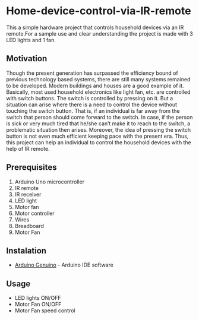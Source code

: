 # Home-device-control-via-IR-remote

This a simple hardware project that controls household devices via an IR remote.For a sample use and clear understanding the project is made with 3 LED lights and 1 fan.

 ## Motivation
Though the present generation has surpassed the efficiency bound of previous technology based systems, there are still many systems remained to be developed. Modern buildings and houses are a good example of it. Basically, most used household electronics like light fan, etc. are controlled with switch buttons. The switch is controlled by pressing on it. But a situation can arise where there is a need to control the device without touching the switch button. That is, if an individual is far away from the switch that person should come forward to the switch. In case, if the person is sick or very much tired that he/she can’t make it to reach to the switch, a problematic situation then arises. Moreover, the idea of pressing the switch button is not even much efficient keeping pace with the present era. Thus, this project can help an individual to control the household devices with the help of IR remote.  

 ## Prerequisites
 
  1.	Arduino Uno microcontroller
  2.	IR remote
  3.	IR receiver 
  4.	LED light
  5.	Motor fan
  6.	Motor controller
  7.	Wires
  8.	Breadboard 
  9.	Motor Fan


## Instalation

* [Arduino Genuino](https://www.arduino.cc/en/main/software) - Arduino IDE software 

## Usage

* LED lights ON/OFF
* Motor Fan ON/OFF
* Motor Fan speed control
